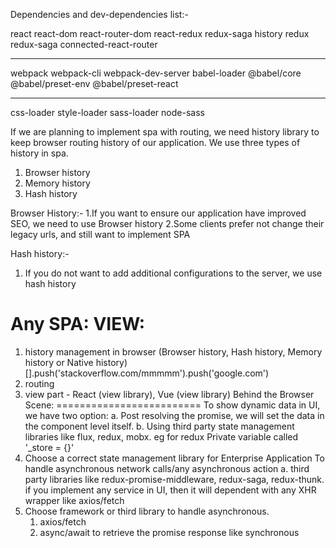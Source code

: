 Dependencies and dev-dependencies list:-

react react-dom react-router-dom react-redux redux-saga history redux redux-saga connected-react-router
__________________________________________________________________________________________________________
webpack webpack-cli webpack-dev-server babel-loader @babel/core @babel/preset-env @babel/preset-react 
__________________________________________________________________________________________________________
css-loader style-loader sass-loader node-sass

If we are planning to implement spa with routing, we need history library to keep browser routing history of our application.
We use three types of history in spa.
1. Browser history
2. Memory history
3. Hash history

Browser History:- 
1.If you want to ensure our application have improved SEO, we need to use Browser history
2.Some clients prefer not change their legacy urls, and still want to implement SPA

Hash history:-
1. If you do not want to add additional configurations to the server, we use hash history

<!-- >>>>>>>>>>>>>>>>>>>>>>>>>>>>>>>>>>>>>>>>>>>>>>>>>>>>>>>>>>>>>>>>>>>>>>>>>>>>>>>>>>>>>>>>>>>>>>>> -->
Any SPA:
VIEW:
=====
1. history management in browser (Browser history, Hash history, Memory history or Native history)
[].push('stackoverflow.com/mmmmm').push('google.com')
2. routing
3. view part - React (view library), Vue (view library)
Behind the Browser Scene:
=========================
To show dynamic data in UI, we have two option:
    a. Post resolving the promise, we will set the data in the component level itself.
    b. Using third party state management libraries like flux, redux, mobx. eg for redux Private variable called '_store = {}'
4. Choose a correct state management library for Enterprise Application
To handle asynchronous network calls/any asynchronous action
    a. third party libraries like redux-promise-middleware, redux-saga, redux-thunk. if you implement any service in UI, then it will dependent with any XHR wrapper like axios/fetch
5. Choose framework or third library to handle asynchronous.
    1. axios/fetch
    2. async/await to retrieve the promise response like synchronous
  






